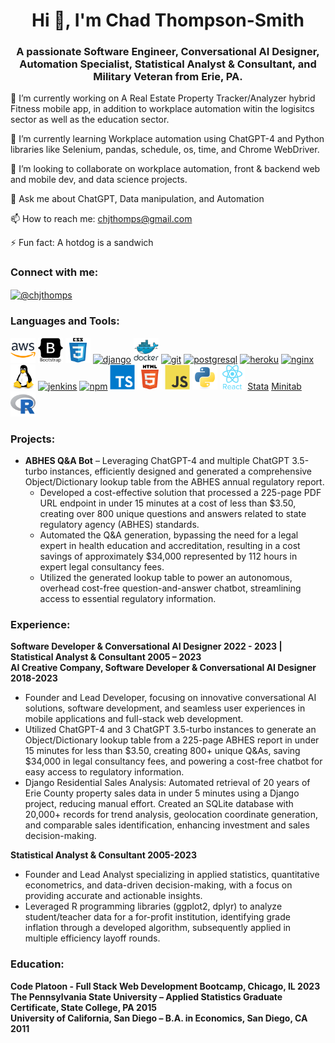 <h1 align="center">Hi 👋, I'm Chad Thompson-Smith</h1>
<h3 align="center">A passionate Software Engineer, Conversational AI Designer, Automation Specialist, Statistical Analyst & Consultant, and Military Veteran from Erie, PA.</h3>
🔭 I’m currently working on A Real Estate Property Tracker/Analyzer hybrid Fitness mobile app, in addition to workplace automation witin the logisitcs sector as well as the education sector.

🌱 I’m currently learning Workplace automation using ChatGPT-4 and Python libraries like Selenium, pandas, schedule, os, time, and Chrome WebDriver.

👯 I’m looking to collaborate on workplace automation, front & backend web and mobile dev, and data science projects.

💬 Ask me about ChatGPT, Data manipulation, and Automation

📫 How to reach me: chjthomps@gmail.com

⚡ Fun fact: A hotdog is a sandwich

<h3 align="left">Connect with me:</h3>
<p align="left">
<a href="https://medium.com/@chjthomps" target="_blank" rel="noreferrer"><img align="center" src="https://raw.githubusercontent.com/rahuldkjain/github-profile-readme-generator/master/src/images/icons/Social/medium.svg" alt="@chjthomps" height="30" width="40" /></a>
</p>
<h3 align="left">Languages and Tools:</h3>
<p align="left">
  <a href="https://aws.amazon.com" target="_blank" rel="noreferrer"><img src="https://raw.githubusercontent.com/devicons/devicon/master/icons/amazonwebservices/amazonwebservices-original-wordmark.svg" alt="aws" width="40" height="40"/></a>
  <a href="https://getbootstrap.com" target="_blank" rel="noreferrer"><img src="https://raw.githubusercontent.com/devicons/devicon/master/icons/bootstrap/bootstrap-plain-wordmark.svg" alt="bootstrap" width="40" height="40"/></a>
  <a href="https://www.w3schools.com/css/" target="_blank" rel="noreferrer"><img src="https://raw.githubusercontent.com/devicons/devicon/master/icons/css3/css3-original-wordmark.svg" alt="css3" width="40" height="40"/></a>
  <a href="https://www.djangoproject.com/" target="_blank" rel="noreferrer"><img src="https://cdn.worldvectorlogo.com/logos/django.svg" alt="django" width="40" height="40"/></a>
  <a href="https://www.docker.com/" target="_blank" rel="noreferrer"><img src="https://raw.githubusercontent.com/devicons/devicon/master/icons/docker/docker-original-wordmark.svg" alt="docker" width="40" height="40"/></a>
  <a href="https://www.git-scm.com/" target="_blank" rel="noreferrer"><img src="https://www.vectorlogo.zone/logos/git-scm/git-scm-icon.svg" alt="git" width="40" height="40"/></a>
  <a href="https://www.postgresql.org/" target="_blank" rel="noreferrer"><img src="https://www.vectorlogo.zone/logos/postgresql/postgresql-icon.svg" alt="postgresql" width="40" height="40"/></a>
  <a href="https://www.heroku.com/" target="_blank" rel="noreferrer"><img src="https://www.vectorlogo.zone/logos/heroku/heroku-icon.svg" alt="heroku" width="40" height="40"/></a>
  <a href="https://www.nginx.com/" target="_blank" rel="noreferrer"><img src="https://www.vectorlogo.zone/logos/nginx/nginx-icon.svg" alt="nginx" width="40" height="40"/></a>
  <a href="https://www.linux.org/" target="_blank" rel="noreferrer"><img src="https://raw.githubusercontent.com/devicons/devicon/master/icons/linux/linux-original.svg" alt="linux" width="40" height="40"/></a>
  <a href="https://www.jenkins.io/" target="_blank" rel="noreferrer"><img src="https://www.vectorlogo.zone/logos/jenkins/jenkins-icon.svg" alt="jenkins" width="40" height="40"/></a>
  <a href="https://www.npmjs.com/" target="_blank" rel="noreferrer"><img src="https://www.vectorlogo.zone/logos/npmjs/npmjs-icon.svg" alt="npm" width="40" height="40"/></a>
  <a href="https://www.typescriptlang.org/" target="_blank" rel="noreferrer"><img src="https://raw.githubusercontent.com/devicons/devicon/master/icons/typescript/typescript-original.svg" alt="typescript" width="40" height="40"/></a>
  <a href="https://www.html.com/" target="_blank" rel="noreferrer"><img src="https://raw.githubusercontent.com/devicons/devicon/master/icons/html5/html5-original-wordmark.svg" alt="html5" width="40" height="40"/></a>
<a href="https://www.javascript.com/" target="_blank" rel="noreferrer"><img src="https://raw.githubusercontent.com/devicons/devicon/master/icons/javascript/javascript-original.svg" alt="javascript" width="40" height="40"/></a>
<a href="https://www.python.org" target="_blank" rel="noreferrer"><img src="https://raw.githubusercontent.com/devicons/devicon/master/icons/python/python-original.svg" alt="python" width="40" height="40"/></a>
<a href="https://reactjs.org/" target="_blank" rel="noreferrer"><img src="https://raw.githubusercontent.com/devicons/devicon/master/icons/react/react-original-wordmark.svg" alt="react" width="40" height="40"/></a>
<a href="https://www.stata.com/" target="_blank" rel="noreferrer">Stata</a>
<a href="https://www.minitab.com/" target="_blank" rel="noreferrer">Minitab</a>
<a href="https://www.r-project.org/" target="_blank" rel="noreferrer"><img src="https://raw.githubusercontent.com/devicons/devicon/master/icons/r/r-original.svg" alt="r" width="40" height="40"/></a>

</p>


<h3 align="left">Projects:</h3>
<ul>
  <li>
    <strong>ABHES Q&A Bot</strong> – Leveraging ChatGPT-4 and multiple ChatGPT 3.5-turbo instances, efficiently designed and generated a comprehensive Object/Dictionary lookup table from the ABHES annual regulatory report.
    <ul>
      <li>Developed a cost-effective solution that processed a 225-page PDF URL endpoint in under 15 minutes at a cost of less than $3.50, creating over 800 unique questions and answers related to state regulatory agency (ABHES) standards.</li>
      <li>Automated the Q&A generation, bypassing the need for a legal expert in health education and accreditation, resulting in a cost savings of approximately $34,000 represented by 112 hours in expert legal consultancy fees.</li>
      <li>Utilized the generated lookup table to power an autonomous, overhead cost-free question-and-answer chatbot, streamlining access to essential regulatory information.</li>
    </ul>
  </li>
</ul>

<h3 align="left">Experience:</h3>
<p>
  <strong>Software Developer & Conversational AI Designer 2022 - 2023 | Statistical Analyst & Consultant 2005 – 2023</strong>
  <br>
  <strong>AI Creative Company, Software Developer & Conversational AI Designer 2018-2023</strong>
  <ul>
    <li>Founder and Lead Developer, focusing on innovative conversational AI solutions, software development, and seamless user experiences in mobile applications and full-stack web development.</li>
<li>Utilized ChatGPT-4 and 3 ChatGPT 3.5-turbo instances to generate an Object/Dictionary lookup table from a 225-page ABHES report in under 15 minutes for less than $3.50, creating 800+ unique Q&As, saving $34,000 in legal consultancy fees, and powering a cost-free chatbot for easy access to regulatory information.</li>
<li>Django Residential Sales Analysis: Automated retrieval of 20 years of Erie County property sales data in under 5 minutes using a Django project, reducing manual effort. Created an SQLite database with 20,000+ records for trend analysis, geolocation coordinate generation, and comparable sales identification, enhancing investment and sales decision-making.</li>

  </ul>
</p>
<p>
  <strong>Statistical Analyst & Consultant 2005-2023</strong>
  <ul>
    <li>Founder and Lead Analyst specializing in applied statistics, quantitative econometrics, and data-driven decision-making, with a focus on providing accurate and actionable insights.</li>
    <li>Leveraged R programming libraries (ggplot2, dplyr) to analyze student/teacher data for a for-profit institution, identifying grade inflation through a developed algorithm, subsequently applied in multiple efficiency layoff rounds.</li>
  </ul>
</p>
<h3 align="left">Education:</h3>
<p>
  <strong>Code Platoon - Full Stack Web Development Bootcamp, Chicago, IL 2023</strong>
  <br>
  <strong>The Pennsylvania State University – Applied Statistics Graduate Certificate, State College, PA 2015</strong>
  <br>
  <strong>University of California, San Diego – B.A. in Economics, San Diego, CA 2011</strong>
</p>
